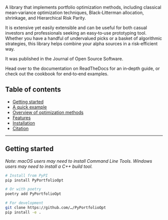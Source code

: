 <!-- Basic project information -->

A library that implements portfolio optimization methods, including classical mean‑variance optimization techniques, Black‑Litterman allocation, shrinkage, and Hierarchical Risk Parity.

It is extensive yet easily extensible and can be useful for both casual investors and professionals seeking an easy‑to‑use prototyping tool. Whether you have a handful of undervalued picks or a basket of algorithmic strategies, this library helps combine your alpha sources in a risk‑efficient way.

It was published in the Journal of Open Source Software.

Head over to the documentation on ReadTheDocs for an in‑depth guide, or check out the cookbook for end‑to‑end examples.

## Table of contents

- [Getting started](#getting-started)  
- [A quick example](#a-quick-example)  
- [Overview of optimization methods](#overview-of-optimization-methods)  
- [Features](#features)  
- [Installation](#installation)  
- [Citation](#citation)  

---

## Getting started

_Note: macOS users may need to install Command Line Tools. Windows users may need to install a C++ build tool._

```bash
# Install from PyPI
pip install PyPortfolioOpt

# Or with poetry
poetry add PyPortfolioOpt

# For development
git clone https://github.com/…/PyPortfolioOpt
pip install -e .
